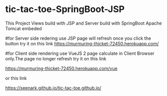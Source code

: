 # tic-tac-toe-SpringBoot-JSP
This Project Views build with JSP and Server build with SpringBoot Apache Tomcat embeded

#for Server side redering use JSP page will refresh once you click the button
 try it on this link
 https://murmuring-thicket-72450.herokuapp.com/
 
 #for Client side rendering use VueJS 2 page calculate in Client Browser only.The page no longer refresh
 try it on this link
 
 https://murmuring-thicket-72450.herokuapp.com/vue
 
 or this link
 
 https://seenark.github.io/tic-tac-toe.github.io/
 
 
